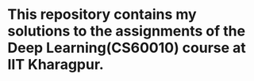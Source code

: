 # This repository contains my solutions to the assignments of the Deep Learning(CS60010) course at IIT Kharagpur.
